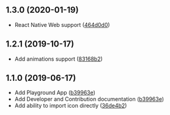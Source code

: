 ## 1.3.0 (2020-01-19)

* React Native Web support ([464d0d0](https://github.com/artyorsh/react-native-eva-icons/commit/464d0d0))

## 1.2.1 (2019-10-17)

* Add animations support ([83168b2](https://github.com/artyorsh/react-native-eva-icons/commit/83168b2))

## 1.1.0 (2019-06-17)

* Add Playground App ([b39963e](https://github.com/artyorsh/react-native-eva-icons/commit/b39963e))
* Add Developer and Contribution documentation ([b39963e](https://github.com/artyorsh/react-native-eva-icons/commit/b39963e))
* Add ability to import icon directly ([36de4b2](https://github.com/artyorsh/react-native-eva-icons/commit/36de4b2))
